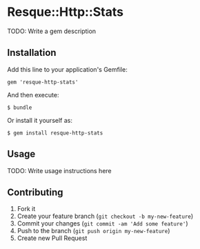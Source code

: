 # Resque::Http::Stats

TODO: Write a gem description

## Installation

Add this line to your application's Gemfile:

    gem 'resque-http-stats'

And then execute:

    $ bundle

Or install it yourself as:

    $ gem install resque-http-stats

## Usage

TODO: Write usage instructions here

## Contributing

1. Fork it
2. Create your feature branch (`git checkout -b my-new-feature`)
3. Commit your changes (`git commit -am 'Add some feature'`)
4. Push to the branch (`git push origin my-new-feature`)
5. Create new Pull Request
